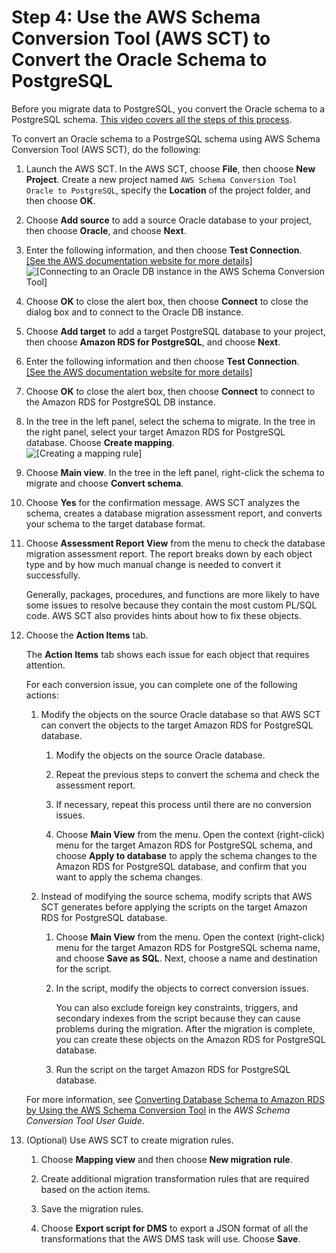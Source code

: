 # Step 4: Use the AWS Schema Conversion Tool \(AWS SCT\) to Convert the Oracle Schema to PostgreSQL<a name="chap-rdsoracle2postgresql.steps.convertschema"></a>

Before you migrate data to PostgreSQL, you convert the Oracle schema to a PostgreSQL schema\. [This video covers all the steps of this process](https://youtu.be/ibtNkChGFkw)\.

To convert an Oracle schema to a PostrgeSQL schema using AWS Schema Conversion Tool \(AWS SCT\), do the following:

1. Launch the AWS SCT\. In the AWS SCT, choose **File**, then choose **New Project**\. Create a new project named `AWS Schema Conversion Tool Oracle to PostgreSQL`, specify the **Location** of the project folder, and then choose **OK**\.

1. Choose **Add source** to add a source Oracle database to your project, then choose **Oracle**, and choose **Next**\.

1. Enter the following information, and then choose **Test Connection**\.    
[\[See the AWS documentation website for more details\]](http://docs.aws.amazon.com/dms/latest/sbs/chap-rdsoracle2postgresql.steps.convertschema.html)  
![\[Connecting to an Oracle DB instance in the AWS Schema Conversion Tool\]](http://docs.aws.amazon.com/dms/latest/sbs/images/sbs-rdsor2postgresql11.png)

1. Choose **OK** to close the alert box, then choose **Connect** to close the dialog box and to connect to the Oracle DB instance\.

1. Choose **Add target** to add a target PostgreSQL database to your project, then choose **Amazon RDS for PostgreSQL**, and choose **Next**\.

1. Enter the following information and then choose **Test Connection**\.    
[\[See the AWS documentation website for more details\]](http://docs.aws.amazon.com/dms/latest/sbs/chap-rdsoracle2postgresql.steps.convertschema.html)

1. Choose **OK** to close the alert box, then choose **Connect** to connect to the Amazon RDS for PostgreSQL DB instance\.

1. In the tree in the left panel, select the schema to migrate\. In the tree in the right panel, select your target Amazon RDS for PostgreSQL database\. Choose **Create mapping**\.  
![\[Creating a mapping rule\]](http://docs.aws.amazon.com/dms/latest/sbs/images/sbs-rdsor2postgresqmapping.png)

1. Choose **Main view**\. In the tree in the left panel, right\-click the schema to migrate and choose **Convert schema**\.

1. Choose **Yes** for the confirmation message\. AWS SCT analyzes the schema, creates a database migration assessment report, and converts your schema to the target database format\.

1. Choose **Assessment Report View** from the menu to check the database migration assessment report\. The report breaks down by each object type and by how much manual change is needed to convert it successfully\.

   Generally, packages, procedures, and functions are more likely to have some issues to resolve because they contain the most custom PL/SQL code\. AWS SCT also provides hints about how to fix these objects\.

1. Choose the **Action Items** tab\.

   The **Action Items** tab shows each issue for each object that requires attention\.

   For each conversion issue, you can complete one of the following actions:

   1. Modify the objects on the source Oracle database so that AWS SCT can convert the objects to the target Amazon RDS for PostgreSQL database\.

      1. Modify the objects on the source Oracle database\.

      1. Repeat the previous steps to convert the schema and check the assessment report\.

      1. If necessary, repeat this process until there are no conversion issues\.

      1. Choose **Main View** from the menu\. Open the context \(right\-click\) menu for the target Amazon RDS for PostgreSQL schema, and choose **Apply to database** to apply the schema changes to the Amazon RDS for PostgreSQL database, and confirm that you want to apply the schema changes\.

   1. Instead of modifying the source schema, modify scripts that AWS SCT generates before applying the scripts on the target Amazon RDS for PostgreSQL database\.

      1. Choose **Main View** from the menu\. Open the context \(right\-click\) menu for the target Amazon RDS for PostgreSQL schema name, and choose **Save as SQL**\. Next, choose a name and destination for the script\.

      1. In the script, modify the objects to correct conversion issues\.

         You can also exclude foreign key constraints, triggers, and secondary indexes from the script because they can cause problems during the migration\. After the migration is complete, you can create these objects on the Amazon RDS for PostgreSQL database\.

      1. Run the script on the target Amazon RDS for PostgreSQL database\.

   For more information, see [Converting Database Schema to Amazon RDS by Using the AWS Schema Conversion Tool](https://docs.aws.amazon.com/SchemaConversionTool/latest/userguide/CHAP_Converting.html) in the *AWS Schema Conversion Tool User Guide*\.

1. \(Optional\) Use AWS SCT to create migration rules\.

   1. Choose **Mapping view** and then choose **New migration rule**\.

   1. Create additional migration transformation rules that are required based on the action items\.

   1. Save the migration rules\.

   1. Choose **Export script for DMS** to export a JSON format of all the transformations that the AWS DMS task will use\. Choose **Save**\.